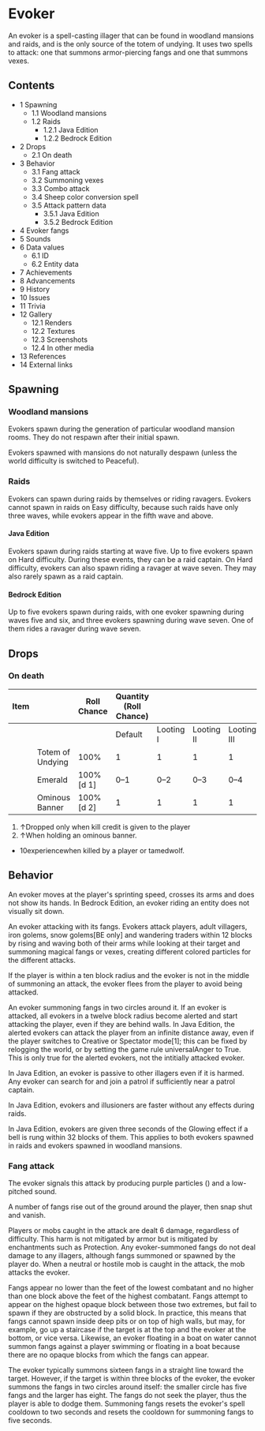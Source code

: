 # Evoker
An evoker is a spell-casting illager that can be found in woodland mansions and raids, and is the only source of the totem of undying. It uses two spells to attack: one that summons armor-piercing fangs and one that summons vexes.

## Contents
- 1 Spawning
	- 1.1 Woodland mansions
	- 1.2 Raids
		- 1.2.1 Java Edition
		- 1.2.2 Bedrock Edition
- 2 Drops
	- 2.1 On death
- 3 Behavior
	- 3.1 Fang attack
	- 3.2 Summoning vexes
	- 3.3 Combo attack
	- 3.4 Sheep color conversion spell
	- 3.5 Attack pattern data
		- 3.5.1 Java Edition
		- 3.5.2 Bedrock Edition
- 4 Evoker fangs
- 5 Sounds
- 6 Data values
	- 6.1 ID
	- 6.2 Entity data
- 7 Achievements
- 8 Advancements
- 9 History
- 10 Issues
- 11 Trivia
- 12 Gallery
	- 12.1 Renders
	- 12.2 Textures
	- 12.3 Screenshots
	- 12.4 In other media
- 13 References
- 14 External links

## Spawning
### Woodland mansions
Evokers spawn during the generation of particular woodland mansion rooms. They do not respawn after their initial spawn.

Evokers spawned with mansions do not naturally despawn (unless the world difficulty is switched to Peaceful).

### Raids
Evokers can spawn during raids by themselves or riding ravagers. Evokers cannot spawn in raids on Easy difficulty, because such raids have only three waves, while evokers appear in the fifth wave and above.

#### Java Edition
Evokers spawn during raids starting at wave five. Up to five evokers spawn on Hard difficulty. During these events, they can be a raid captain. On Hard difficulty, evokers can also spawn riding a ravager at wave seven. They may also rarely spawn as a raid captain.

#### Bedrock Edition
Up to five evokers spawn during raids, with one evoker spawning during waves five and six, and three evokers spawning during wave seven. One of them rides a ravager during wave seven.

## Drops
### On death
| Item |                  | Roll Chance | Quantity (Roll Chance) |           |            |             |
|------|------------------|-------------|------------------------|-----------|------------|-------------|
|      |                  |             | Default                | Looting I | Looting II | Looting III |
|      | Totem of Undying | 100%        | 1                      | 1         | 1          | 1           |
|      | Emerald          | 100%[d 1]   | 0–1                    | 0–2       | 0–3        | 0–4         |
|      | Ominous Banner   | 100%[d 2]   | 1                      | 1         | 1          | 1           |

1. ↑Dropped only when kill credit is given to the player
2. ↑When holding an ominous banner.

- 10experiencewhen killed by a player or tamedwolf.

## Behavior
An evoker moves at the player's sprinting speed, crosses its arms and does not show its hands. In Bedrock Edition, an evoker riding an entity does not visually sit down.

An evoker attacking with its fangs.
Evokers attack players, adult villagers, iron golems, snow golems‌[BE  only] and wandering traders within 12 blocks by rising and waving both of their arms while looking at their target and summoning magical fangs or vexes, creating different colored particles for the different attacks.

If the player is within a ten block radius and the evoker is not in the middle of summoning an attack, the evoker flees from the player to avoid being attacked.

An evoker summoning fangs in two circles around it.
If an evoker is attacked, all evokers in a twelve block radius become alerted and start attacking the player, even if they are behind walls. In Java Edition, the alerted evokers can attack the player from an infinite distance away, even if the player switches to Creative or Spectator mode[1]; this can be fixed by relogging the world, or by setting the game rule universalAnger to True. This is only true for the alerted evokers, not the intitially attacked evoker.

In Java Edition, an evoker is passive to other illagers even if it is harmed. Any evoker can search for and join a patrol if sufficiently near a patrol captain.

In Java Edition, evokers and illusioners are faster without any effects during raids.

In Java Edition, evokers are given three seconds of the Glowing effect if a bell is rung within 32 blocks of them. This applies to both evokers spawned in raids and evokers spawned in woodland mansions.

### Fang attack
The evoker signals this attack by producing purple particles () and a low-pitched sound. 

A number of fangs rise out of the ground around the player, then snap shut and vanish. 

Players or mobs caught in the attack are dealt 6 damage, regardless of difficulty. This harm is not mitigated by armor but is mitigated by enchantments such as Protection. Any evoker-summoned fangs do not deal damage to any illagers, although fangs summoned or spawned by the player do. When a neutral or hostile mob is caught in the attack, the mob attacks the evoker.

Fangs appear no lower than the feet of the lowest combatant and no higher than one block above the feet of the highest combatant. Fangs attempt to appear on the highest opaque block between those two extremes, but fail to spawn if they are obstructed by a solid block. In practice, this means that fangs cannot spawn inside deep pits or on top of high walls, but may, for example, go up a staircase if the target is at the top and the evoker at the bottom, or vice versa. Likewise, an evoker floating in a boat on water cannot summon fangs against a player swimming or floating in a boat because there are no opaque blocks from which the fangs can appear.

The evoker typically summons sixteen fangs in a straight line toward the target. However, if the target is within three blocks of the evoker, the evoker summons the fangs in two circles around itself: the smaller circle has five fangs and the larger has eight. The fangs do not seek the player, thus the player is able to dodge them. Summoning fangs resets the evoker's spell cooldown to two seconds and resets the cooldown for summoning fangs to five seconds.

